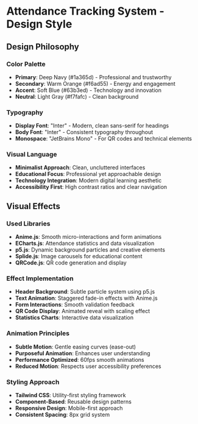 # Attendance Tracking System - Design Style

## Design Philosophy

### Color Palette
- **Primary**: Deep Navy (#1a365d) - Professional and trustworthy
- **Secondary**: Warm Orange (#f6ad55) - Energy and engagement
- **Accent**: Soft Blue (#63b3ed) - Technology and innovation
- **Neutral**: Light Gray (#f7fafc) - Clean background

### Typography
- **Display Font**: "Inter" - Modern, clean sans-serif for headings
- **Body Font**: "Inter" - Consistent typography throughout
- **Monospace**: "JetBrains Mono" - For QR codes and technical elements

### Visual Language
- **Minimalist Approach**: Clean, uncluttered interfaces
- **Educational Focus**: Professional yet approachable design
- **Technology Integration**: Modern digital learning aesthetic
- **Accessibility First**: High contrast ratios and clear navigation

## Visual Effects

### Used Libraries
- **Anime.js**: Smooth micro-interactions and form animations
- **ECharts.js**: Attendance statistics and data visualization
- **p5.js**: Dynamic background particles and creative elements
- **Splide.js**: Image carousels for educational content
- **QRCode.js**: QR code generation and display

### Effect Implementation
- **Header Background**: Subtle particle system using p5.js
- **Text Animation**: Staggered fade-in effects with Anime.js
- **Form Interactions**: Smooth validation feedback
- **QR Code Display**: Animated reveal with scaling effect
- **Statistics Charts**: Interactive data visualization

### Animation Principles
- **Subtle Motion**: Gentle easing curves (ease-out)
- **Purposeful Animation**: Enhances user understanding
- **Performance Optimized**: 60fps smooth animations
- **Reduced Motion**: Respects user accessibility preferences

### Styling Approach
- **Tailwind CSS**: Utility-first styling framework
- **Component-Based**: Reusable design patterns
- **Responsive Design**: Mobile-first approach
- **Consistent Spacing**: 8px grid system